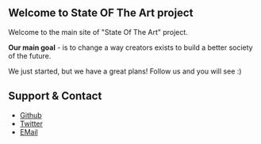 ## Welcome to State OF The Art project

Welcome to the main site of "State Of The Art" project.

**Our main goal** - is to change a way creators exists to build a better society of the future.

We just started, but we have a great plans! Follow us and you will see :)

## Support & Contact

* [Github](https://github.com/stat-of-the-art)
* [Twitter](http://twitter.com/stateofthearti2)
* [EMail](mailto:support@state-of-the-art.io)
